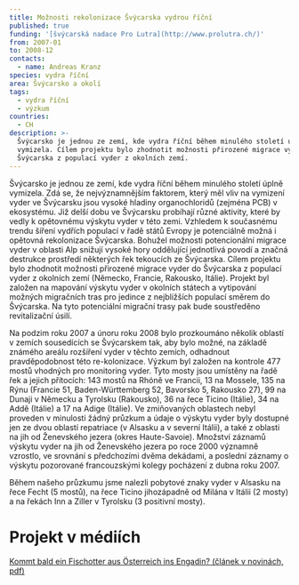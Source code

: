 ```yaml
---
title: Možnosti rekolonizace Švýcarska vydrou říční
published: true
funding: '[švýcarská nadace Pro Lutra](http://www.prolutra.ch/)'
from: 2007-01
to: 2008-12
contacts:
  - name: Andreas Kranz
species: vydra říční
area: Švýcarsko a okolí
tags:
  - vydra říční
  - výzkum
countries:
  - CH
description: >-
  Švýcarsko je jednou ze zemí, kde vydra říční během minulého století úplně
  vymizela. Cílem projektu bylo zhodnotit možnosti přirozené migrace vyder do
  Švýcarska z populací vyder z okolních zemí.
---
```

Švýcarsko je jednou ze zemí, kde vydra říční během minulého století úplně vymizela. Zdá se, že nejvýznamnějším faktorem, který měl vliv na vymizení vyder ve Švýcarsku jsou vysoké hladiny organochloridů (zejména PCB) v ekosystému. Již delší dobu ve Švýcarsku probíhají různé aktivity, které by vedly k opětovnému výskytu vyder v této zemi. Vzhledem k současnému trendu šíření vydřích populací v řadě států Evropy je potenciálně možná i opětovná rekolonizace Švýcarska. Bohužel možnosti potencionální migrace vyder v oblasti Alp snižují vysoké hory oddělující jednotlivá povodí a značná destrukce prostředí některých řek tekoucích ze Švýcarska. Cílem projektu bylo zhodnotit možnosti přirozené migrace vyder do Švýcarska z populací vyder z okolních zemí (Německo, Francie, Rakousko, Itálie). Projekt byl založen na mapování výskytu vyder v okolních státech a vytipování možných migračních tras pro jedince z nejbližších populací směrem do Švýcarska. Na tyto potenciální migrační trasy pak bude soustředěno revitalizační úsilí.

Na podzim roku 2007 a únoru roku 2008 bylo prozkoumáno několik oblastí v zemích sousedících se Švýcarskem tak, aby bylo možné, na základě známého areálu rozšíření vyder v těchto zemích, odhadnout pravděpodobnost této re-kolonizace. Výzkum byl založen na kontrole 477 mostů vhodných pro monitoring vyder. Tyto mosty jsou umístěny na řadě řek a jejich přítocích: 143 mostů na Rhóně ve Francii, 13 na Mossele, 135 na Rýnu (Francie 51, Baden-Württemberg 52, Bavorsko 5, Rakousko 27), 99 na Dunaji v Německu a Tyrolsku (Rakousko), 36 na řece Ticino (Itálie), 34 na Addě (Itálie) a 17 na Adige (Itálie). Ve zmiňovaných oblastech nebyl proveden v minulosti žádný průzkum a údaje o výskytu vyder byly dostupné jen ze dvou oblastí repatriace (v Alsasku a v severní Itálii), a také z oblasti na jih od Ženevského jezera (okres Haute-Savoie). Množství záznamů výskytu vyder na jih od Ženevského jezera po roce 2000 významně vzrostlo, ve srovnání s předchozími dvěma dekádami, a poslední záznamy o výskytu pozorované francouzskými kolegy pocházení z dubna roku 2007. 

Během našeho průzkumu jsme nalezli pobytové znaky vyder v Alsasku na řece Fecht (5 mostů), na řece Ticino jihozápadně od Milána v Itálii (2 mosty) a na řekách Inn a Ziller v Tyrolsku (3 positivní mosty).

# Projekt v médiích

[Kommt bald ein Fischotter aus Österreich ins Engadin? (článek v novinách, pdf)](/media/sudostschweit_dezember2008.pdf)
